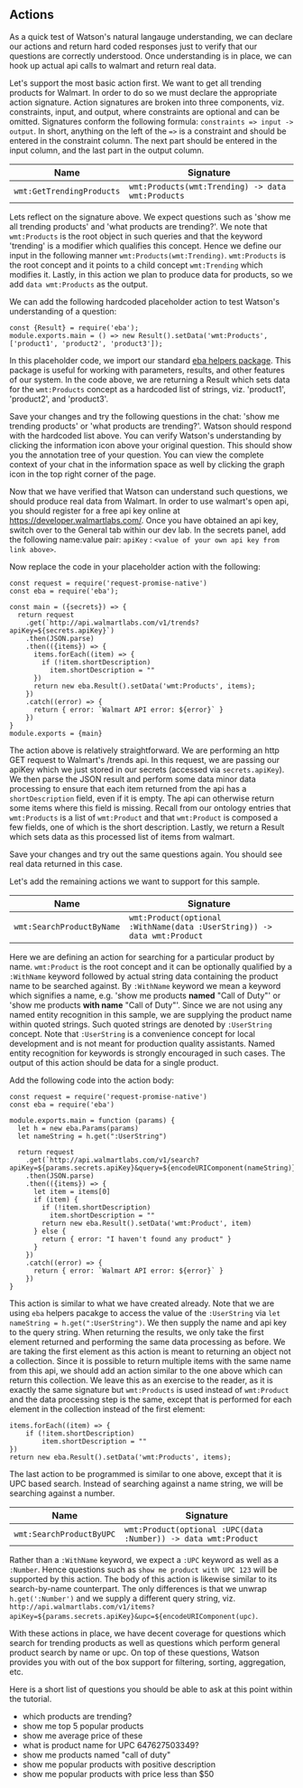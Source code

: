 ## Actions

As a quick test of Watson's natural langauge understanding, we can declare our actions and return hard coded responses just to verify that our questions are correctly understood. Once understanding is in place, we can hook up actual api calls to walmart and return real data.

Let's support the most basic action first. We want to get all trending products for Walmart. In order to do so we must declare the appropriate action signature. Action signatures are broken into three components, viz. constraints, input, and output, where constraints are optional and can be omitted. Signatures conform the following formula: `constraints => input -> output`. In short, anything on the left of the `=>` is a constraint and should be entered in the constraint column. The next part should be entered in the input column, and the last part in the output column.

| Name                          | Signature                                                 |
| ----------------------------- | --------------------------------------------------------- |
| `wmt:GetTrendingProducts`     | `wmt:Products(wmt:Trending) -> data wmt:Products`         |

Lets reflect on the signature above. We expect questions such as 'show me all trending products' and 'what products are trending?'. We note that `wmt:Products` is the root object in such queries and that the keyword 'trending' is a modifier which qualifies this concept. Hence we define our input in the following manner  `wmt:Products(wmt:Trending)`. `wmt:Products` is the root concept and it points to a child concept `wmt:Trending` which modifies it. Lastly, in this action we plan to produce data for products, so we add `data wmt:Products` as the output.

We can add the following hardcoded placeholder action to test Watson's understanding of a question:

```
const {Result} = require('eba');
module.exports.main = () => new Result().setData('wmt:Products', ['product1', 'product2', 'product3']);
```

In this placeholder code, we import our standard [eba helpers package](../lab/NodeHelpers.md). This package is useful for working with parameters, results, and other features of our system. In the code above, we are returning a Result which sets data for the `wmt:Products` concept as a hardcoded list of strings, viz. 'product1', 'product2', and 'product3'.

Save your changes and try the following questions in the chat: 'show me trending products' or 'what products are trending?'. Watson should respond with the hardcoded list above. You can verify Watson's understanding by clicking the information icon above your original question. This should show you the annotation tree of your question. You can view the complete context of your chat in the information space as well by clicking the graph icon in the top right corner of the page.

Now that we have verified that Watson can understand such questions, we should produce real data from Walmart. In order to use walmart's open api, you should register for a free api key online at https://developer.walmartlabs.com/. Once you have obtained an api key, switch over to the General tab within our dev lab. In the secrets panel, add the following name:value pair: `apiKey` : `<value of your own api key from link above>`.

Now replace the code in your placeholder action with the following:

```
const request = require('request-promise-native')
const eba = require('eba');

const main = ({secrets}) => {
  return request
    .get(`http://api.walmartlabs.com/v1/trends?apiKey=${secrets.apiKey}`)
    .then(JSON.parse)
    .then(({items}) => {
      items.forEach((item) => {
        if (!item.shortDescription)
          item.shortDescription = ""
      })
      return new eba.Result().setData('wmt:Products', items);
    })
    .catch((error) => {
      return { error: `Walmart API error: ${error}` }
    })
}
module.exports = {main}
```

The action above is relatively straightforward. We are performing an http GET request to Walmart's /trends api. In this request, we are passing our apiKey which we just stored in our secrets (accessed via `secrets.apiKey`). We then parse the JSON result and perform some data minor data processing to ensure that each item returned from the api has a `shortDescription` field, even if it is empty. The api can otherwise return some items where this field is missing. Recall from our ontology entries that `wmt:Products` is a list of `wmt:Product` and that `wmt:Product` is composed a few fields, one of which is the short description. Lastly, we return a Result which sets data as this processed list of items from walmart.

Save your changes and try out the same questions again. You should see real data returned in this case.

Let's add the remaining actions we want to support for this sample.

| Name                          | Signature                                                                 |
| ----------------------------- | ------------------------------------------------------------------------- |
| `wmt:SearchProductByName`     | `wmt:Product(optional :WithName(data :UserString)) -> data wmt:Product`   |

Here we are defining an action for searching for a particular product by name. `wmt:Product` is the root concept and it can be optionally qualified by a `:WithName` keyword followed by actual string data containing the product name to be searched against. By `:WithName` keyword we mean a keyword which signifies a name, e.g. 'show me products **named** "Call of Duty"' or 'show me products **with name** "Call of Duty"'. Since we are not using any named entity recognition in this sample, we are supplying the product name within quoted strings. Such quoted strings are denoted by `:UserString` concept. Note that `:UserString` is a convenience concept for local development and is not meant for production quality assistants. Named entity recognition for keywords is strongly encouraged in such cases. The output of this action should be data for a single product.

Add the following code into the action body:

```
const request = require('request-promise-native')
const eba = require('eba')

module.exports.main = function (params) {
  let h = new eba.Params(params)
  let nameString = h.get(":UserString")

  return request
    .get(`http://api.walmartlabs.com/v1/search?apiKey=${params.secrets.apiKey}&query=${encodeURIComponent(nameString)}`)
    .then(JSON.parse)
    .then(({items}) => {
      let item = items[0]
      if (item) {
        if (!item.shortDescription)
          item.shortDescription = ""
        return new eba.Result().setData('wmt:Product', item)
      } else {
        return { error: "I haven't found any product" }
      }
    })
    .catch((error) => {
      return { error: `Walmart API error: ${error}` }
    })
}
```

This action is similar to what we have created already. Note that we are using `eba` helpers pacakge to access the value of the `:UserString` via `let nameString = h.get(":UserString")`. We then supply the name and api key to the query string. When returning the results, we only take the first element returned and performing the same data processing as before. We are taking the first element as this action is meant to returning an object not a collection. Since it is possible to return multiple items with the same name from this api, we should add an action similar to the one above which can return this collection. We leave this as an exercise to the reader, as it is exactly the same signature but `wmt:Products` is used instead of `wmt:Product` and the data processing step is the same, except that is performed for each element in the collection instead of the first element:

```
items.forEach((item) => {
    if (!item.shortDescription)
        item.shortDescription = ""
})
return new eba.Result().setData('wmt:Products', items);
```

The last action to be programmed is similar to one above, except that it is UPC based search. Instead of searching against a name string, we will be searching against a number.


| Name                          | Signature                                                                 |
| ----------------------------- | ------------------------------------------------------------------------- |
| `wmt:SearchProductByUPC`     | `wmt:Product(optional :UPC(data :Number)) -> data wmt:Product`             |

Rather than a `:WithName` keyword, we expect a `:UPC` keyword as well as a `:Number`. Hence questions such as `show me product with UPC 123` will be supported by this action. The body of this action is likewise similar to its search-by-name counterpart. The only differences is that we unwrap `h.get(':Number')` and we supply a different query string, viz. `http://api.walmartlabs.com/v1/items?apiKey=${params.secrets.apiKey}&upc=${encodeURIComponent(upc)`.

With these actions in place, we have decent coverage for questions which search for trending products as well as questions which perform general product search by name or upc. On top of these questions, Watson provides you with out of the box support for filtering, sorting, aggregation, etc.

Here is a short list of questions you should be able to ask at this point within the tutorial.

- which products are trending?
- show me top 5 popular products
- show me average price of these
- what is product name for UPC 647627503349?
- show me products named "call of duty"
- show me popular products with positive description
- show me popular products with price less than $50
